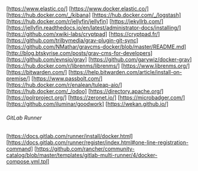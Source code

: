 [https://www.elastic.co/]
[https://www.docker.elastic.co/]
[https://hub.docker.com/_/kibana]
[https://hub.docker.com/_/logstash]
[https://hub.docker.com/r/jellyfin/jellyfin]
[https://jekyllrb.com/]
[https://jellyfin.readthedocs.io/en/latest/administrator-docs/installing/]
[https://github.com/xwiki-labs/cryptpad]
[https://cryptpad.fr/]
[https://github.com/trilbymedia/grav-plugin-git-sync]
[https://github.com/NMathar/gravcms-docker/blob/master/README.md]
[http://blog.btskyrise.com/posts/grav-cms-for-developers]
[https://github.com/evnsio/grav]
[https://github.com/garywiz/docker-grav]
[https://hub.docker.com/r/librenms/librenms/]
[https://www.librenms.org/]
[https://bitwarden.com/]
[https://help.bitwarden.com/article/install-on-premise/]
[https://www.passbolt.com/]
[https://hub.docker.com/r/enalean/tuleap-aio/]
[https://hub.docker.com/_/odoo]
[https://directory.apache.org/]
[https://polrproject.org/]
[https://zeronet.io/]
[https://microbadger.com/]
[https://github.com/iluminar/goodwork]
[https://wekan.github.io/]


###### GitLab Runner

[https://docs.gitlab.com/runner/install/docker.html]
[https://docs.gitlab.com/runner/register/index.html#one-line-registration-command]
[https://github.com/rancher/community-catalog/blob/master/templates/gitlab-multi-runner/4/docker-compose.yml.tpl]
